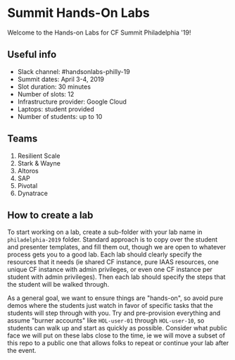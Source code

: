 Summit Hands-On Labs
====================

Welcome to the Hands-on Labs for CF Summit Philadelphia '19!

Useful info
-----------

- Slack channel: #handsonlabs-philly-19
- Summit dates: April 3-4, 2019
- Slot duration: 30 minutes
- Number of slots: 12
- Infrastructure provider: Google Cloud
- Laptops: student provided
- Number of students: up to 10

Teams
-----

1. Resilient Scale
2. Stark & Wayne
3. Altoros
4. SAP
5. Pivotal
6. Dynatrace

How to create a lab
-------------------

To start working on a lab, create a sub-folder with your lab name in `philadelphia-2019` folder.  Standard approach is to copy over the student and presenter templates, and fill them out, though we are open to whatever process gets you to a good lab.  Each lab should clearly specify the resources that it needs (ie shared CF instance, pure IAAS resources, one unique CF instance with admin privileges, or even one CF instance per student with admin privileges).  Then each lab should specify the steps that the student will be walked through.

As a general goal, we want to ensure things are "hands-on", so avoid pure demos where the students just watch in favor of specific tasks that the students will step through with you.  Try and pre-provision everything and assume "burner accounts" like `HOL-user-01` through `HOL-user-10`, so students can walk up and start as quickly as possible.  Consider what public face we will put on these labs close to the time, ie we will move a subset of this repo to a public one that allows folks to repeat or continue your lab after the event.  
